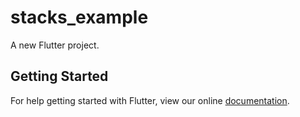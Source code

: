 # stacks_example

A new Flutter project.

## Getting Started

For help getting started with Flutter, view our online
[documentation](http://flutter.io/).
